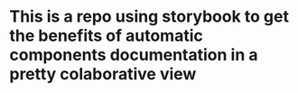# This is a repo using storybook to get the benefits of automatic components documentation in a pretty colaborative view
